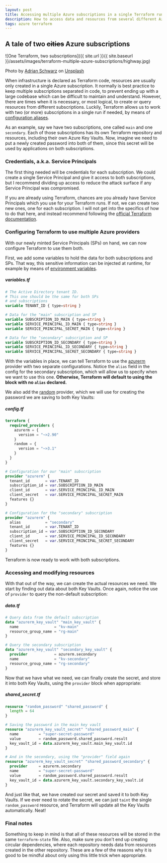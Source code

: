 ```yaml
---
layout: post
title: Accessing multiple Azure subscriptions in a single Terraform run
description: How to access data and resources from several different Azure subscriptions in a single Terraform run
tags: azure terraform
---
```


## A tale of two ~~cities~~ Azure subscriptions

![One Terraform, two subscriptions]({{ site.url }}{{ site.baseurl }}/assets/images/terraform-multiple-azure-subscriptions/highway.jpg)

Photo by <a href="https://unsplash.com/@aeschwarz?utm_source=unsplash&utm_medium=referral&utm_content=creditCopyText">Adrian Schwarz</a> on <a href="https://unsplash.com/s/photos/cities?utm_source=unsplash&utm_medium=referral&utm_content=creditCopyText">Unsplash</a>

When infrastructure is declared as Terraform code, resources are usually only created in a single Azure subscription. It normally is best practice to keep multiple subscriptions separated in code, to prevent ending up with a large codebase which can be difficult to maintain and understand. However, there are times when it is necessary, or most logical, to create or query resources from different subscriptions. Luckily, Terraform allows us to work with two (or more) subscriptions in a single run if needed, by means of [configuration aliases](https://www.terraform.io/language/providers/configuration#alias-multiple-provider-configurations).

As an example, say we have two subscriptions, one called `main` and one `secondary`. Each of those subscriptions has its own Terraform repository and resources, including their own Azure Key Vaults. Now, imagine we need to put a newly created password into both of them, since this secret will be used by applications on both subscriptions.

### Credentials, a.k.a. Service Principals

The first thing needed will be credentials for each subscription. We could create a single Service Principal and give it access to both subscriptions, but I recommend dividing up access to reduce the attack surface if any Service Principal was compromised.

If you are already using Terraform, chances are you already have Service Principals which you use for your Terraform runs. If not, we can create two new ones, one for each subscription. I will not get into the specifics of how to do that here, and instead recommend following the [official Terraform documentation](https://registry.terraform.io/providers/hashicorp/azurerm/latest/docs/guides/service_principal_client_secret).

### Configuring Terraform to use multiple Azure providers

With our newly minted Service Principals (SPs) on hand, we can now configure Terraform to use them both.

First, we add some variables to hold the data for both subscriptions and SPs. That way, this sensitive information can be injected at runtime, for example by means of [environment variables](https://www.terraform.io/language/values/variables#environment-variables).

##### variables.tf
```terraform
# The Active Directory tenant ID.
# This one should be the same for both SPs
# and subscriptions
variable TENANT_ID { type=string }

# Data for the "main" subscription and SP
variable SUBSCRIPTION_ID_MAIN { type=string }
variable SERVICE_PRINCIPAL_ID_MAIN { type=string }
variable SERVICE_PRINCIPAL_SECRET_MAIN { type=string }

# Data for the "secondary" subscription and SP
variable SUBSCRIPTION_ID_SECONDARY { type=string }
variable SERVICE_PRINCIPAL_ID_SECONDARY { type=string }
variable SERVICE_PRINCIPAL_SECRET_SECONDARY { type=string }
```
With the variables in place, we can tell Terraform to use the [azurerm](https://registry.terraform.io/providers/hashicorp/azurerm/latest/docs) provider with two separate configurations. Notice the `alias` field in the config for the secondary subscription, which will allow us to specify when we want to use this one. **Otherwise, Terraform will default to using the block with no `alias` declared.**

We also add the [random](https://registry.terraform.io/providers/hashicorp/random/latest) provider, which we will use for creating the password we are saving to both Key Vaults:

##### config.tf
```terraform
terraform {
  required_providers {
    azurerm = {
      version = "~>2.90"
    }
    random = {
      version = "~>3.1"
    }
  }
}

# Configuration for our "main" subscription
provider "azurerm" {
  tenant_id       = var.TENANT_ID
  subscription_id = var.SUBSCRIPTION_ID_MAIN
  client_id       = var.SERVICE_PRINCIPAL_ID_MAIN
  client_secret   = var.SERVICE_PRINCIPAL_SECRET_MAIN
  features {}
}

# Configuration for the "secondary" subscription
provider "azurerm" {
  alias           = "secondary"
  tenant_id       = var.TENANT_ID
  subscription_id = var.SUBSCRIPTION_ID_SECONDARY
  client_id       = var.SERVICE_PRINCIPAL_ID_SECONDARY
  client_secret   = var.SERVICE_PRINCIPAL_SECRET_SECONDARY
  features {}
}
```
Terraform is now ready to work with both subscriptions.

### Accessing and modifying resources

With that out of the way, we can create the actual resources we need. We start by finding out data about both Key Vaults. Once again, notice the use of `provider` to query the non-default subscription:

##### data.tf
```terraform
# Query data from the default subscription
data "azurerm_key_vault" "main_key_vault" {
  name                = "kv-main"
  resource_group_name = "rg-main"
}

# Query the secondary subscription
data "azurerm_key_vault" "secondary_key_vault" {
  provider            = azurerm.secondary
  name                = "kv-secondary"
  resource_group_name = "rg-secondary"
}
```

Now that we have what we need, we can finally create the secret, and store it into both Key Vaults, using the `provider` block when appropriate:

##### shared_secret.tf

```terraform
resource "random_password" "shared_password" {
  length = 64
}

# Saving the password in the main key vault
resource "azurerm_key_vault_secret" "shared_password_main" {
  name         = "super-secret-password"
  value        = random_password.shared_password.result
  key_vault_id = data.azurerm_key_vault.main_key_vault.id
}

# And in the secondary, using the "provider" field again
resource "azurerm_key_vault_secret" "shared_password_secondary" {
  provider     = azurerm.secondary
  name         = "super-secret-password"
  value        = random_password.shared_password.result
  key_vault_id = data.azurerm_key_vault.secondary_key_vault.id
}
```

And just like that, we have created our secret and saved it to both Key Vaults. If we ever need to rotate the secret, we can just `taint` the single `random_password` resource, and Terraform will update all the Key Vaults automatically. Neat!

### Final notes

Something to keep in mind is that all of these resources will be stored in the same `terraform-state` file. Also, make sure you don't end up creating circular dependencies, where each repository needs data from resources created in the other repository. These are a few of the reasons why it is good to be mindful about only using this little trick when appropriate.
